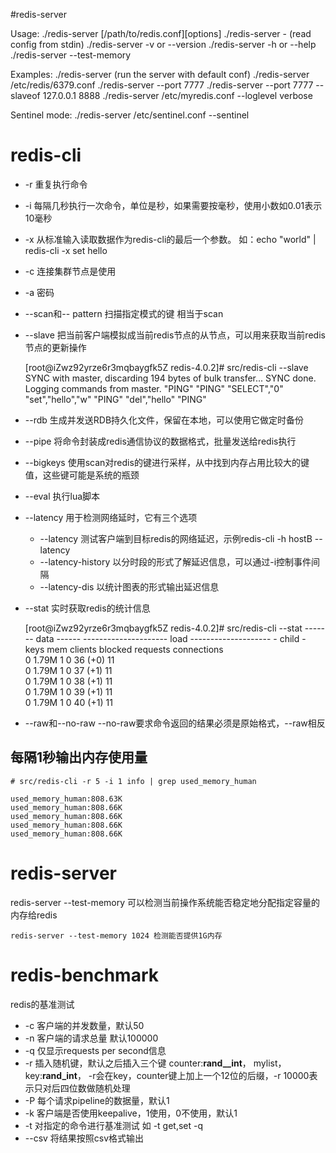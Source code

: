 #redis-server

Usage: 
		./redis-server [/path/to/redis.conf][options]
       ./redis-server - (read config from stdin)
       ./redis-server -v or --version
       ./redis-server -h or --help
       ./redis-server --test-memory <megabytes>

Examples:
       ./redis-server (run the server with default conf)
       ./redis-server /etc/redis/6379.conf
       ./redis-server --port 7777
       ./redis-server --port 7777 --slaveof 127.0.0.1 8888
       ./redis-server /etc/myredis.conf --loglevel verbose

Sentinel mode:
       ./redis-server /etc/sentinel.conf --sentinel

# redis-cli

- -r 重复执行命令

- -i 每隔几秒执行一次命令，单位是秒，如果需要按毫秒，使用小数如0.01表示10毫秒

- -x 从标准输入读取数据作为redis-cli的最后一个参数。 如：echo "world" | redis-cli -x set hello

- -c 连接集群节点是使用

- -a 密码

- --scan和-- pattern 扫描指定模式的键 相当于scan

- --slave 把当前客户端模拟成当前redis节点的从节点，可以用来获取当前redis节点的更新操作


    [root@iZwz92yrze6r3mqbaygfk5Z redis-4.0.2]# src/redis-cli --slave
    SYNC with master, discarding 194 bytes of bulk transfer...
    SYNC done. Logging commands from master.
    "PING"
    "PING"
    "SELECT","0"
    "set","hello","w"
    "PING"
    "del","hello"
    "PING"

- --rdb 生成并发送RDB持久化文件，保留在本地，可以使用它做定时备份
- --pipe 将命令封装成redis通信协议的数据格式，批量发送给redis执行
- --bigkeys 使用scan对redis的键进行采样，从中找到内存占用比较大的键值，这些键可能是系统的瓶颈
- --eval 执行lua脚本
- --latency 用于检测网络延时，它有三个选项
  - --latency 测试客户端到目标redis的网络延迟，示例redis-cli -h hostB --latency
  - --latency-history 以分时段的形式了解延迟信息，可以通过-i控制事件间隔
  - --latency-dis 以统计图表的形式输出延迟信息
- --stat 实时获取redis的统计信息

    [root@iZwz92yrze6r3mqbaygfk5Z redis-4.0.2]# src/redis-cli --stat
    ------- data ------ --------------------- load -------------------- - child -
    keys       mem      clients blocked requests            connections          
    0          1.79M    1       0       36 (+0)             11          
    0          1.79M    1       0       37 (+1)             11          
    0          1.79M    1       0       38 (+1)             11          
    0          1.79M    1       0       39 (+1)             11          
    0          1.79M    1       0       40 (+1)             11 

- --raw和--no-raw --no-raw要求命令返回的结果必须是原始格式，--raw相反
## 每隔1秒输出内存使用量

	# src/redis-cli -r 5 -i 1 info | grep used_memory_human

    used_memory_human:808.63K
    used_memory_human:808.66K
    used_memory_human:808.66K
    used_memory_human:808.66K
    used_memory_human:808.66K

# redis-server
redis-server --test-memory 可以检测当前操作系统能否稳定地分配指定容量的内存给redis

	redis-server --test-memory 1024 检测能否提供1G内存

# redis-benchmark
redis的基准测试

- -c 客户端的并发数量，默认50
- -n <requests> 客户端的请求总量 默认100000
- -q 仅显示requests per second信息
- -r 插入随机键，默认之后插入三个键 
  counter:__rand__int__，  mylist，  key:__rand_int__，
  -r会在key，counter键上加上一个12位的后缀，-r 10000表示只对后四位数做随机处理
- -P 每个请求pipeline的数据量，默认1
- -k <boolean> 客户端是否使用keepalive，1使用，0不使用，默认1
- -t 对指定的命令进行基准测试 如 -t get,set -q
- --csv 将结果按照csv格式输出




